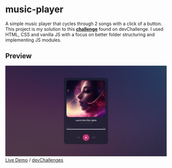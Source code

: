 # music-player
A simple music player that cycles through 2 songs with a click of a button. This project is my solution to this [**challenge**](https://devchallenges.io/challenge/36) found on devChallenge. I used HTML, CSS and vanilla JS with a focus on better folder structuring and implementing JS modules.

## Preview
![alt text](./public/img/music-player-demo-1280.png)
[Live Demo](https://slddays.github.io/music-player/) / [devChallenges](https://devchallenges.io/solution/3000)
